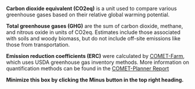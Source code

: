 
**Carbon dioxide equivalent (CO2eq)** is a unit used to compare various
greenhouse gases based on their relative global warming potential.

**Total greenhouse gases (GHG)** are the sum of carbon dioxide, methane,
and nitrous oxide in units of CO2eq. Estimates include those associated
with soils and woody biomass, but do not include off-site emissions like
those from transportation.

**Emission reduction coefficients (ERC)** were calculated by
<a href="https://comet-farm.com/" target="_blank"> COMET-Farm</a>, which
uses USDA greenhouse gas inventory methods. More information on
quantification methods can be found in the
<a href="https://storage.googleapis.com/comet-planner-public-assets/fiftyStates/pdfs/COMET-PlannerReport.pdf" target="_blank">
COMET-Planner Report</a>

**Minimize this box by clicking the Minus button in the top right
heading.**
